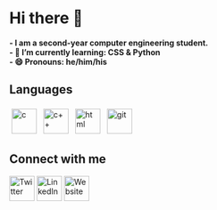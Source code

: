 # Hi there 👋
**- I am a second-year computer engineering student.**<br>
**- 🌱 I’m currently learning: CSS & Python**<br>
**- 😄 Pronouns: he/him/his**<br>  
                          
<h2>Languages</h2>       
<p align="left">   
<a href="https://github.com/goutamthakur"><img alt="c" src="https://upload.wikimedia.org/wikipedia/commons/1/18/C_Programming_Language.svg" width="45" style="vertical-align:top; margin:4px"></a>
<a href="https://github.com/goutamthakur"><img alt="c++" src="https://upload.wikimedia.org/wikipedia/commons/1/18/ISO_C%2B%2B_Logo.svg" width="45" style="vertical-align:top; margin:4px"></a>
<a href="https://github.com/goutamthakur"><img alt="html" src="https://upload.wikimedia.org/wikipedia/commons/3/38/HTML5_Badge.svg" width="45" style="vertical-align:top; margin:4px"></a>
<a href="https://github.com/goutamthakur"><img alt="git" src="https://upload.wikimedia.org/wikipedia/commons/3/3f/Git_icon.svg" width="45" style="vertical-align:top; margin:4px"></a>
</p>    
                                      
<h2>Connect with me</h2>   
<a href="https://twitter.com/goutamtkr"><img alt ="Twitter" src="https://www.vectorlogo.zone/logos/twitter/twitter-tile.svg" width="45"></a>
<a href="https://www.linkedin.com/in/goutam-thakur-b96626208/"><img alt="LinkedIn" src="https://www.vectorlogo.zone/logos/linkedin/linkedin-tile.svg" width="45"></a>
<a href="https://goutamthakur.com/"><img alt = "Website" src="https://cutewallpaper.org/24/world-wide-web-icon-png/1306025388.jpg" width="45"></a>   
  
 
